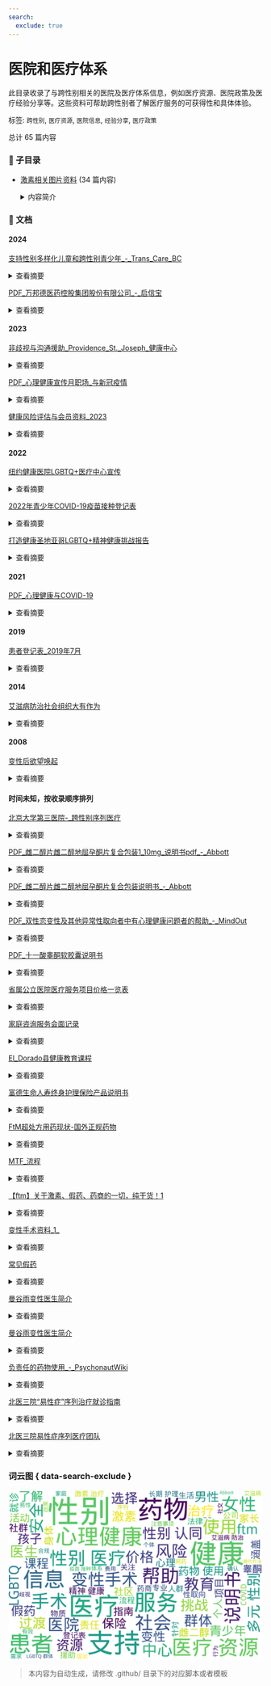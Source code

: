 ```yaml
---
search:
  exclude: true
---
```



# 医院和医疗体系

此目录收录了与跨性别相关的医院及医疗体系信息，例如医疗资源、医院政策及医疗经验分享等。这些资料可帮助跨性别者了解医疗服务的可获得性和具体体验。


标签: `跨性别`, `医疗资源`, `医院信息`, `经验分享`, `医疗政策`


总计 65 篇内容


### 📁 子目录

- [激素相关图片资料](激素相关图片资料) (34 篇内容)
  <details><summary>内容简介</summary>

  该目录收录了与跨性别者相关的激素治疗过程中的图片资料，目的是为跨性别群体提供视觉参考和经验分享，让人们更好地理解激素治疗的影响和变化。
  </details>


### 📄 文档


#### 2024



[支持性别多样化儿童和跨性别青少年_-_Trans_Care_BC](支持性别多样化儿童和跨性别青少年_-_Trans_Care_BC_page.md)<details><summary>查看摘要</summary>

该文件为有关支持性别多样化儿童和跨性别青少年的指导文档。内容首先强调了尊重孩子的性别认同的重要性，提到家长和看护人在反映孩子性别认同时要留意孩子的行为和用词。文件指出，给孩子足够的空间去表达自己的性别是至关重要的，并建议家长使用孩子认可的名字和代词来表达尊重。文件还强调了为家长和家庭提供支持的重要性，建议在组织和社区中创造更加安全的空间，并提供有力的性别肯定资源和转介服务以帮助家庭应对各种挑战。文末还为家长提供了相关资源的网站链接，倡导促进家长和看护者与支持性别多样化的专业人士和组织之间的联系。
</details>




[PDF_万邦德医药控股集团股份有限公司_-_启信宝](PDF_万邦德医药控股集团股份有限公司_-_启信宝_page.md)<details><summary>查看摘要</summary>

该文件为万邦德医药控股集团股份有限公司2023年度报告，主要内容涵盖公司财务状况、经营业绩、行业分析及未来展望。报告详细披露了公司的主要业务，包括医药制造及医疗器械业务，强调了公司在医药制造领域的特色原料药与制剂联动发展模式，重点产品涉及心脑血管、神经系统、呼吸系统及消化系统等多个治疗领域。同时，医疗器械业务也展示了丰富的产品线，包括骨科植入器械和一次性无菌医用高分子耗材。文件还提到2023年公司面临的市场环境如医保控费、政策调整的挑战，以及行业未来发展可能带来的机遇。报告中还附录了详细的销售数据、财务指标，以及相关的研发项目进展，全面反映了公司的运营状况。
</details>



#### 2023



[非歧视与沟通援助_Providence_St._Joseph_健康中心](非歧视与沟通援助_Providence_St._Joseph_健康中心_page.md)<details><summary>查看摘要</summary>

该文件为《非歧视与沟通援助》，由Providence St. Joseph健康中心及其附属机构发布。文件详细列出了该健康中心在遵守联邦民权法律方面的承诺，确保不基于种族、肤色、宗教信条、国籍、残障、医疗状况等理由歧视任何参与其计划或活动的个人。内容中提到，中心提供符合资格的翻译及辅助服务，以便身患残障或主要语言非英语的人群能有效沟通。文件提供了各地区民权协调员的联系信息，供人们在经历歧视或不公正待遇时提出申诉。在文件最后，更新日期为2023年4月20日，确保信息的及时性和准确性。
</details>




[PDF_心理健康宣传月职场_与新冠疫情](PDF_心理健康宣传月职场_与新冠疫情_page.md)<details><summary>查看摘要</summary>

本文件是关于心理健康宣传月的宣传材料，主要集中在新冠疫情对职场心理健康的影响及应对措施。自1949年以来，每年5月的心理健康宣传月旨在提高对心理健康的认知与理解，并消除与心理健康相关的歧视。近年来，由于新冠疫情的影响，许多人在职场中面临着前所未有的心理健康挑战，包括失业、财务压力和社交隔离等问题。文件指出，跨性别和同性恋人群在心理健康问题上更为脆弱，尤其是在疫情期间。文件中提供了多项建议，包括雇主如何支持员工心理健康，如何在职场内营造包容和支持的文化，以及促进网络援助体系来保护员工的心理健康。
</details>




[健康风险评估与会员资料_2023](健康风险评估与会员资料_2023_page.md)<details><summary>查看摘要</summary>

本文件为健康风险评估（HRA）表格，旨在收集跨性别者及其他多元性别认同者的医疗信息。文件中包含多个选择题，涉及会员的性别认同、出生证明上指定的性别、代词使用、性取向、婚姻状况、种族或民族身份、所讲语言、心理健康状况及身体健康状况等。每个问题均设计为帮助医疗服务提供者深入了解参与者的个人背景和健康需求，以便提供更为针对性的医疗支持。文中还包括关于会员是否需要社区支持和资源的信息，如个案管理、粮食援助和交通服务等。该评估表旨在促进更全面的健康监测和个人护理计划的制定，以及提高跨性别者在医疗服务中的获得感和安全感。
</details>



#### 2022



[纽约健康医院LGBTQ+医疗中心宣传](纽约健康医院LGBTQ+医疗中心宣传_page.md)<details><summary>查看摘要</summary>

该文件介绍了纽约健康医院为LGBTQ+群体提供的医疗服务，重点强调了Pride Health Centers中心的设立及其专为LGBTQ+患者提供的安全和温馨的医疗环境。文件中详细列出了医疗服务项目，包括初级保健、性别确认医疗、行为健康服务、预防性药物使用（如PrEP和PEP），以及针对性别确认手术的各种选择，如胸部重建、子宫切除等。NYC Health + Hospitals还重申了对LGBTQ+患者及其家属的开放探视政策及零歧视的承诺，并提及各种专业和文化适应的护理培训，确保LGBTQ+群体的特殊需求得到符合文化背景的关注。文件末尾提供了各大医疗中心的联系方式和地址信息，方便患者获得更详细的服务信息和支持。
</details>




[2022年青少年COVID-19疫苗接种登记表](2022年青少年COVID-19疫苗接种登记表_page.md)<details><summary>查看摘要</summary>

该文件为一份 COVID-19 疫苗接种登记及预筛查表格，专门针对 5 至 14 岁的青少年。文件开始部分为医疗工作人员专用的内容，随后详细描述了家长或监护人需填写的个人信息，包括孩子的姓名、年龄、出生日期、性别及联系方式等。特别地，在性别选项中加入了跨性别和非二元性别的选择，反映了对多元性别群体的关注。接下来的筛选问卷涵盖了多个健康相关问题，包括过敏反应、疫苗接种历史及其他医疗状况，以确保孩子的接种安全。最后，文件还要求家长或监护人确认已收到疫苗相关信息并签字。此文档体现了在疫苗接种过程中对多元性别及相关医疗信息的包容性和重视，非常适合作为关注多元性别群体健康的研究材料。
</details>




[打造健康圣地亚哥LGBTQ+精神健康挑战报告](打造健康圣地亚哥LGBTQ+精神健康挑战报告_page.md)<details><summary>查看摘要</summary>

这篇文件是《打造健康圣地亚哥LGBTQ+精神健康挑战报告》，旨在提高公众对圣地亚哥地区LGBTQ+群体面临的精神健康问题的认识。文件详细探讨了LGBTQ+群体的精神健康挑战，强调了这些挑战如何影响群体成员的生活质量和健康状况，包括歧视、骚扰和暴力等。通过提供特定的应对建议，文件旨在帮助朋友、家人和社区更好地支持处于困难中的LGBTQ+个体。文件还列出了可用资源，以帮助满足LGBTQ+人群的精神健康需求，同时呼吁创建一个更加包容和支持的环境，确保每个人都能在安全和认可的氛围中生活。
</details>



#### 2021



[PDF_心理健康与COVID-19](PDF_心理健康与COVID-19_page.md)<details><summary>查看摘要</summary>

此文件探讨了COVID-19疫情对心理健康的影响，特别是在自我隔离期间人们可能面临的情绪挑战和心理健康问题。文件中提供了针对青少年、成年人、老年人和医疗工作者的心理健康支持资源，包括在线咨询服务、危机支持和专门为LGBTQ2S+社群设计的服务。在疫情期间，许多人感到孤独、焦虑和抑郁，尤其是性少数群体可能会感受到更强烈的社会隔离和压力。作者建议，维护心理健康的策略包括保持社交联系和寻求专业的心理健康支持，并强调无论在何种情况下，暴力和虐待都是不可接受的，呼吁受害者寻求帮助。此文也提供了关于如何支持儿童心理健康的建议，包括如何与孩子讨论疫情及其影响。
</details>



#### 2019



[患者登记表_2019年7月](患者登记表_2019年7月_page.md)<details><summary>查看摘要</summary>

该文件为医院患者登记表，主要用于收集患者的个人信息和医疗相关数据。登记表包括患者基本信息如姓名、地址、电话号码、社保号和出生日期等。同时，还需要填写患者的性别认同、性取向、婚姻状况、学历及就业状态等信息。该登记表旨在确保患者能够得到适合其性别认同的医疗，在填写过程中，患者需提供关于医疗保险状况的详细信息，并表示同意接受医疗服务，及有关病历的隐私保护条款。文中出现了多个选项，让患者选择其性别和性取向，包括跨性别、性别酷儿等，充分考虑到多元性别的需要。
</details>



#### 2014



[艾滋病防治社会组织大有作为](艾滋病防治社会组织大有作为_page.md)<details><summary>查看摘要</summary>

该文件名为《艾滋病防治社会组织大有作为》，由广东省疾病预防控制中心的许锐恒撰写，涉及艾滋病防治的多方面内容，着重强调社会组织在艾滋病防治中的关键作用与贡献。文件介绍了HIV传播的主要途径，并提供了一系列关于HIV和艾滋病在中国流行情况的统计数据。例如，截止至2011年，中国的HIV感染者约有78万，女性感染率为28.6%。文中还提到的重点人群包括男男性行为者、注射药物者和性工作者等，指出在艾滋病防治工作中，这些群体面临的特殊高危行为和社会法律障碍。政府和社会组织的共同努力被强调为有效遏制艾滋病传播的必要条件，文件详细列举了社会组织的参与和干预活动，以及艾滋病防治工作的主要任务和主题。最后，文件中提到的“世界艾滋病日”主题的活动，进一步反映了在控制艾滋病流行方面所面临的挑战和应对措施。
</details>



#### 2008



[变性后欲望唤起](变性后欲望唤起_page.md)<details><summary>查看摘要</summary>

本文详细讨论了变性手术后女性在性欲、性唤起及性高潮方面的经历与变化。作者通过剖析社会对变性手术的误解，例如认为变性手术后会导致完全失去性感，指出这一观念的不准确，并强调术后女性如何通过自我探索和实践，重新获得性快感与性满足。随着性唤起的恢复，变性女性在性体验上会经历重新的青春期式状态，这种转变需要时间和耐心。文章也探讨了如何在性伴侣关系中保持良好的沟通，以实现双方的性满足，并提供了一些有效的体位建议，以帮助术后变性女人更容易达到高潮。同时，文中提及了术后女性相比于男性在性反应上的一种更为内在和细腻的体验，强调情感和身体的结合对满足的影响。最后，作者鼓励变性女性在与伴侣的性关系中应摆脱对于外部评价的担忧，享受自我身份的肯定和欢愉。
</details>



#### 时间未知，按收录顺序排列



[北京大学第三医院-_跨性别序列医疗](北京大学第三医院-_跨性别序列医疗_page.md)<details><summary>查看摘要</summary>

该文件为北京大学第三医院发布的关于跨性别人士的医疗序列指南，旨在为跨性别者提供系统性的医疗资源和支持。文件中详细描述了跨性别医疗的各个阶段，包括评估、过渡与随访，并提供了一系列相关医疗专家的联系信息。所在的医院在跨性别领域中的医疗实践经验，以及如何安全地进行激素替代治疗（HRT）、手术选项以及心理支持服务，均在文件中有所阐述。文件还涉及患者的权利保护、专业承诺及伦理考量，强调医疗团队在提供跨性别医疗服务时的重要责任与敏感性。
</details>




[PDF_雌二醇片雌二醇地屈孕酮片复合包装1_10mg_说明书pdf_-_Abbott](PDF_雌二醇片雌二醇地屈孕酮片复合包装1_10mg_说明书pdf_-_Abbott_page.md)<details><summary>查看摘要</summary>

该文件为雌二醇片及雌二醇地屈孕酮片的复合包装说明书，由Abbott制药公司出版。文件中详细介绍了这两种药物的用途、适应症、用法用量、副作用及注意事项等重要信息。雌二醇片常用于女性激素替代疗法，可能对跨性别女性在药物过渡过程中具有重要意义。同时，对于了解激素治疗可能带来的效果和风险，文件提供了专业的医学视角和建议，帮助使用者更好地管理自身健康。此说明书还可能包含药物的储存条件、购买渠道和相应的医疗指导，旨在保护患者的使用安全与健康。
</details>




[PDF_雌二醇片雌二醇地屈孕酮片复合包装说明书_-_Abbott](PDF_雌二醇片雌二醇地屈孕酮片复合包装说明书_-_Abbott_page.md)<details><summary>查看摘要</summary>

该文件是雌二醇片和雌二醇地屈孕酮片的复合包装说明书，由 Abbott 生产。说明书详细介绍了这两种药物的使用方法、适应症、禁忌症、注意事项以及可能的副作用。雌二醇片常用于女性荷尔蒙替代疗法，尤其是在跨性别女性的激素治疗过程中。此类药物能够帮助跨性别女性进行身体上的过渡，促进个体向其性别认同的一致性，改善生理和心理健康。说明书中还提及了用药前需要注意的一些健康问题，确保用户在使用这些药物时能充分了解风险与收益。
</details>




[PDF_双性恋变性及其他异常性取向者中有心理健康问题者的帮助_-_MindOut](PDF_双性恋变性及其他异常性取向者中有心理健康问题者的帮助_-_MindOut_page.md)<details><summary>查看摘要</summary>

该文件为心理健康支持相关的指南，旨在为女同性恋、男同性恋、双性恋、变性者及其他性取向者提供心理健康问题方面的帮助与支持。文件介绍了各种服务，包括建议和资讯、代言服务、在线支持、支持小组、伙伴辅导和幸福生活课程等。建议和资讯部分说明了如何就任何关注的问题获取帮助，确保获取的信息能够帮助个人规划下一步的行动。代言服务强调了支持个人在社会中的发声，帮助他们表达需求并了解自身权利。在线支持部分则提供了与志愿者进行沟通的机会，而支持小组则为LGBTQ群体提供了一个安全的环境，以分享经历和感受。伙伴辅导帮助个体建立社交信心，探索新机会。幸福生活课程涵盖了自尊、建立自信、正念冥想、压力管理等多个主题，旨在提高个人幸福感。
</details>




[PDF_十一酸睾酮软胶囊说明书](PDF_十一酸睾酮软胶囊说明书_page.md)<details><summary>查看摘要</summary>

这份文件是关于十一酸睾酮软胶囊的说明书，主要用于跨性别男性的过渡治疗。说明书中详细介绍了这种药物的使用方法、适应症、注意事项及可能的副作用。它强调了在使用该药物前需要进行的医学评估，以及定期检查的重要性，确保患者得到安全有效的治疗。说明书还包含了对患者日常监测的建议，以帮助跟踪荷尔蒙疗法对身体的影响。这对于跨性别者而言，是一个重要的医疗资源，帮助他们了解自己在过渡过程中可能涉及的药物和医疗选择。
</details>




[省属公立医院医疗服务项目价格一览表](省属公立医院医疗服务项目价格一览表_page.md)<details><summary>查看摘要</summary>

该文件是一份关于省属公立医院医疗服务项目的价格一览表，内容包括多个医疗项目的定价信息。具体列出了不同医疗服务项目的项目编码、项目名称、项目内涵及其相关价格。这些项目涵盖了眼科、口腔科、整形外科等多个医疗领域，如准分子激光手术、牙齿漂白术和隆乳术等。在表格中，每个项目均提供了不同省级医院如省人民医院、省妇幼医院等的具体价格，便于患者了解进行相关医疗服务的经济支出。这份文件为关注医疗费用的人们提供了重要参考，尤其对于需要跨性别医疗服务的群体具有实用性，显示出医院在多元性别医疗方面的资源配置。
</details>




[家庭咨询服务会面记录](家庭咨询服务会面记录_page.md)<details><summary>查看摘要</summary>

该文件记录了家庭咨询服务的会面过程，主要涉及跨性别及多元性别者在接受心理咨询和支持服务时的经验和感受。文件中可能包括与咨询师的对话记录、咨询目标以及所使用的疗法和策略。该文档意在提供一种可供参考的对话框架，帮助跨性别者在医疗体系中寻求所需的支持和服务。它也可能反映出在面对医疗体系中相关服务时的障碍和挑战，例如对性别认同的理解不足或服务态度问题。这些内容将为研究多元性别者与医疗资源间的互动提供实证数据。
</details>




[El_Dorado县健康教育课程](El_Dorado县健康教育课程_page.md)<details><summary>查看摘要</summary>

该文件是关于El Dorado县健康教育课程的综合介绍，包含了多个项目和机构提供的健康教育课程的信息。这些课程涉及到老年人的健康、孕产妇教育、心理健康、营养生活等多个方面，旨在通过各种活动帮助社区成员改善健康与福利。文件提供了课程名称、主题、提供的语言、举办地点、日期和时间，以及联系方式和网址等关键信息。例如，Roy老年中心提供的太极、力量和身体健康课程，专注于通过锻炼改善老年人的平衡和预防跌倒。多项课程也通过线上方式进行，便于广泛的参与者参与。文件中还包括关于如何控制中风的教育小组和针对糖尿病患者的健康生活课程，显示了该地区对不同人群健康教育的重视与规划。
</details>




[富德生命人寿终身护理保险产品说明书](富德生命人寿终身护理保险产品说明书_page.md)<details><summary>查看摘要</summary>

该文件为《富德生命福寿康宁终身护理保险产品说明书》，详细介绍了承保的长期护理保险产品的内容和条款。文件内容涵盖投保范围、保险期间、交费方式及交费期间、等待期、保险责任、责任免除、保险利益与收益演示等多个方面。文件指出，投保范围为18-65周岁，保险期限为终身，交费方式有趸交和年交。等待期设定为90日，主要针对因意外伤害事故或特定疾病导致的长期护理。保险责任包括特定疾病长期护理保险金与意外伤残长期护理保险金，且详细列出了在不同情况下的给付标准和限制。文件还强调了保险利益的演示，包括不同年度的累计特定疾病长期护理保险金和意外伤残长期护理保险金的计算方式。该说明书详细列出了保单利益以及退保流程，为投保人提供了全面的产品知识和风险提示，以助于投保人做出明智的决策。
</details>




[FtM超处方用药现状-国外正规药物](FtM超处方用药现状-国外正规药物_page.md)<details><summary>查看摘要</summary>

该文件名为《FtM超处方用药现状-国外正规药物》，主要讨论了在FtM（女性到男性）跨性别群体中，超处方用药的现状与困境。文中指出，FtM群体在使用药物方面，与MtF（男性到女性）群体相比，面临更大的用药复杂性和风险，尤其是在选择药物的过程中。许多药物的来源良莠不齐，导致社群内对药物的交流多集中于成分和摄入方式，而不提及具体品牌和使用方法。文件提到了几种相对安全且得到正规药厂生产的药物，包括环戊丙酸睾酮、庚酸睾酮以及混合睾酮等，并讨论了社群中的一些无良药商如何以不合规的手段售卖假冒药物，进一步加深了用药者的困扰。该文还警示了在药物包装上的迷惑性，很多地下药物的包装甚至比合规药物看起来更专业，从而使得用药者容易误信其安全性。
</details>




[MTF_流程](MTF_流程_page.md)<details><summary>查看摘要</summary>

该文件是关于Yanhee医院变性手术（男变女）的指导文件，详细介绍了变性手术的诊断标准、申请流程、手术注意事项及费用信息。文中列出了患者必须满足的主要标准，例如是否有强烈的变性意愿、是否经历过真实的女性生活等，同时要求患者至少服用一年的雌性激素。手术的申请流程则包括填写申请表、提供身体照片及心理医生的推荐信等。文件中还详细列出了申请者的年龄要求，手术前的健康检查，以及不同类型的变性手术及其费用。整体上，该文件为想接受变性手术的跨性别者提供了清晰和系统的指导。
</details>




[【ftm】关于激素、假药、药商的一切，纯干货！1](【ftm】关于激素、假药、药商的一切，纯干货！1_page.md)<details><summary>查看摘要</summary>

该文件名为《【ftm】关于激素、假药、药商的一切，纯干货！》，由匿名作者G0SSIP撰写，重点讨论了关于跨性别男性（ftm）所用激素的具体信息。内容主要分为三个部分：第一部分详细介绍了适合ftm（激素替代疗法，HRT）使用的药物，包括庚酸、环戊丙酸和十一酸，强调这些药物与健身用的混合睾酮的区别，说明正常的用药剂量及其效果。第二部分则集中于假药问题，分析国内激素市场的现状，讨论了假冒药品的危险性及如何辨别；同时列出了一些曾经被质疑或曝光的药品案例。最后一部分提供了药商的价格对比，指出隐含的商业利益及其对跨性别群体的影响，揭示了一些药商的实际操作手法和价格标准。整篇文章意在帮助跨性别群体更好地了解相关医疗信息，减少在选择激素和药商时的误区和风险。
</details>




[变性手术资料_1_](变性手术资料_1__page.md)<details><summary>查看摘要</summary>

该文件包含关于变性手术的相关资料，尽管无法提取具体文本内容，但可以推测它可能涉及手术的类型、流程、风险、恢复期等方面的信息。变性手术是许多跨性别人士过渡过程中重要的医疗步骤，涉及身体上的重大改变，并且通常伴随心理和社交方面的适应。该文件可能来源于医疗机构或跨性别相关的非政府组织，致力于为需要手术的跨性别人士提供必要的信息和支持。
</details>




[常见假药](常见假药_page.md)<details><summary>查看摘要</summary>

该文件包含关于跨性别社群中常见假药的详细信息，涵盖与催情药物、肉体过渡相关的药物的合规性与安全性。文件首先阐述了什么是合规药物与不合规药物，并且列举了中国产、台湾产，以及其它合法药物的种类和具体的信息。这些药物种类包括思特珑、安特尔及其他进口药物，文中还指出药物的价格、购买渠道及使用注意事项。作者特别警告了使用假药的风险，并列举了多种药物的名称和可能来源，包括来自小作坊及一些不知名的药厂，这些药物往往缺乏FDA认证，存在安全隐患。文件同时也涉及到健身用药的种类及风险，强调药物效果与安全性之间的复杂关系。这些信息对于跨性别者以及关注此问题的社群有重要的警示与参考意义。
</details>




[曼谷雨变性医生简介](曼谷雨变性医生简介_page.md)<details><summary>查看摘要</summary>

本文档详细介绍了曼谷雨变性中心的信息，包括多位知名变性手术医生的简介、手术价格、住院时长、手术深度及敏感度等方面的具体情况。文件中介绍了多位医生的特色与建议，分别是铁笔医生、小雨、NUT医生、提迪医生、蔡达武医生和ANT医生，各自的专业技术和手术费用，便于患者选择适合自己的医生和手术方式。小雨作为曼谷雨中心的创始人，表达了对手术过程的重视并提供了一条龙的服务，包括手术前后的各项安排，确保患者的手术体验和术后恢复。
</details>




[曼谷雨变性医生简介](曼谷雨变性医生简介_page.md)<details><summary>查看摘要</summary>

本文档详细介绍了曼谷雨变性中心的信息，包括多位知名变性手术医生的简介、手术价格、住院时长、手术深度及敏感度等方面的具体情况。文件中介绍了多位医生的特色与建议，分别是铁笔医生、小雨、NUT医生、提迪医生、蔡达武医生和ANT医生，各自的专业技术和手术费用，便于患者选择适合自己的医生和手术方式。小雨作为曼谷雨中心的创始人，表达了对手术过程的重视并提供了一条龙的服务，包括手术前后的各项安排，确保患者的手术体验和术后恢复。
</details>




[负责任的药物使用_-_PsychonautWiki](负责任的药物使用_-_PsychonautWiki_page.md)<details><summary>查看摘要</summary>

该文档是关于负责任的药物使用的一系列理念和实践指南，强调成年人的自主选择与健康使用娱乐性物质的重要性。文中提到，负责任的药物使用与减少危害的概念密切相关，旨在通过教育和培训最大限度地降低使用精神活性物质的风险，同时提升使用的益处。文件详细说明了如何有效地使用各种娱乐性药物，涵盖了自我教育、剂量选择、物质的化学测试、个体安全以及社会责任等方面。文中也对比了娱乐性物质的使用与其他高风险活动，如滑雪、帆船等，并指出虽然这些活动有高风险，但适当的教育培训可以将风险控制在可接受的范围内。文档还提供了针对不同物质的推荐使用指南，并着重强调了个人对于药物使用结果的责任。
</details>




[北医三院“易性症”序列治疗就诊指南](北医三院“易性症”序列治疗就诊指南_page.md)<details><summary>查看摘要</summary>

这份文件是北医三院关于“易性症”的序列治疗就诊指南，针对跨性别者在医疗过程中需要遵循的各个步骤进行了详细描述。文件中明确指出不同阶段的患者可根据自己的需求选择就诊时间和门诊科室，包括初次就诊、精神科诊疗、心理辅导、激素治疗复诊和手术咨询等。每个科室都有指定的医生及其接诊的时间安排，例如，每周三上午8:00至11:00的成形科专病门诊，提供初步诊疗和咨询服务，旨在提高就诊效率。文件提供了患者预约及检查的流程，和必要的携带材料，如身份证办理就诊卡等。
</details>




[北医三院易性症序列医疗团队](北医三院易性症序列医疗团队_page.md)<details><summary>查看摘要</summary>

该文件详细介绍了北医三院在易性症领域建立的综合诊疗团队及其工作内容。文件首先定义了“易性症”这一术语，并指出这并非医学上的疾病，而是跨性别个体对于自身性别认同的焦虑状态。文中讲述了该人群由于社会对其了解的缺乏，常常面临医疗照护体系不完善的问题，导致其在就医时面临重重困难。北医三院通过整形外科、心理咨询、内分泌科、妇科等多个学科的交叉合作，致力于为“易性症”患者提供全面、系统的医疗支持，包括心理疏导、激素替代、手术治疗等内容。文件还强调了“跨性别”患者的疗愈之路需要社会的关怀与支持。同时，该医院也开展了相关的科研和教育活动，以提升社会对跨性别问题的认识。整体上，该文献不仅提供了有关易性症的医疗知识，也展示了医院在精细化医疗服务领域的努力与成就。
</details>




### 词云图 { data-search-exclude }

![./社群及NGO文件/医院和医疗体系摘要词云图](abstracts_wordcloud.png)


> 本内容为自动生成，请修改 .github/ 目录下的对应脚本或者模板
